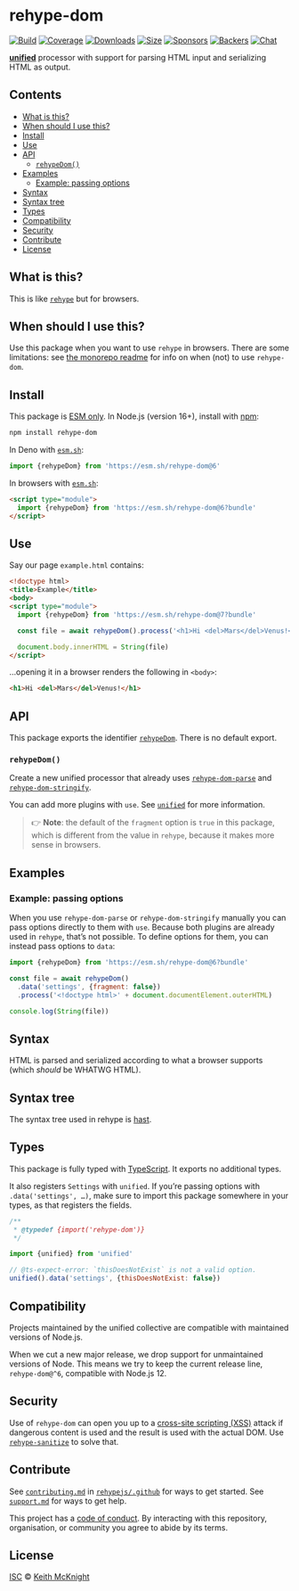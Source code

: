 # rehype-dom

[![Build][build-badge]][build]
[![Coverage][coverage-badge]][coverage]
[![Downloads][downloads-badge]][downloads]
[![Size][size-badge]][size]
[![Sponsors][sponsors-badge]][collective]
[![Backers][backers-badge]][collective]
[![Chat][chat-badge]][chat]

**[unified][]** processor with support for parsing HTML input and serializing
HTML as output.

## Contents

*   [What is this?](#what-is-this)
*   [When should I use this?](#when-should-i-use-this)
*   [Install](#install)
*   [Use](#use)
*   [API](#api)
    *   [`rehypeDom()`](#rehypedom)
*   [Examples](#examples)
    *   [Example: passing options](#example-passing-options)
*   [Syntax](#syntax)
*   [Syntax tree](#syntax-tree)
*   [Types](#types)
*   [Compatibility](#compatibility)
*   [Security](#security)
*   [Contribute](#contribute)
*   [License](#license)

## What is this?

This is like [`rehype`][rehype] but for browsers.

## When should I use this?

Use this package when you want to use `rehype` in browsers.
There are some limitations: see [the monorepo readme][rehype-dom] for info on
when (not) to use `rehype-dom`.

## Install

This package is [ESM only][esm].
In Node.js (version 16+), install with [npm][]:

```sh
npm install rehype-dom
```

In Deno with [`esm.sh`][esmsh]:

```js
import {rehypeDom} from 'https://esm.sh/rehype-dom@6'
```

In browsers with [`esm.sh`][esmsh]:

```html
<script type="module">
  import {rehypeDom} from 'https://esm.sh/rehype-dom@6?bundle'
</script>
```

## Use

Say our page `example.html` contains:

```html
<!doctype html>
<title>Example</title>
<body>
<script type="module">
  import {rehypeDom} from 'https://esm.sh/rehype-dom@7?bundle'

  const file = await rehypeDom().process('<h1>Hi <del>Mars</del>Venus!</h1>')

  document.body.innerHTML = String(file)
</script>
```

…opening it in a browser renders the following in `<body>`:

```html
<h1>Hi <del>Mars</del>Venus!</h1>
```

## API

This package exports the identifier [`rehypeDom`][api-rehype-dom].
There is no default export.

### `rehypeDom()`

Create a new unified processor that already uses
[`rehype-dom-parse`][rehype-dom-parse] and
[`rehype-dom-stringify`][rehype-dom-stringify].

You can add more plugins with `use`.
See [`unified`][unified] for more information.

> 👉 **Note**: the default of the `fragment` option is `true` in this package,
> which is different from the value in `rehype`, because it makes more sense in
> browsers.

## Examples

### Example: passing options

When you use `rehype-dom-parse` or `rehype-dom-stringify` manually you can pass
options directly to them with `use`.
Because both plugins are already used in `rehype`, that’s not possible.
To define options for them, you can instead pass options to `data`:

```js
import {rehypeDom} from 'https://esm.sh/rehype-dom@6?bundle'

const file = await rehypeDom()
  .data('settings', {fragment: false})
  .process('<!doctype html>' + document.documentElement.outerHTML)

console.log(String(file))
```

## Syntax

HTML is parsed and serialized according to what a browser supports (which
*should* be WHATWG HTML).

## Syntax tree

The syntax tree used in rehype is [hast][].

## Types

This package is fully typed with [TypeScript][].
It exports no additional types.

It also registers `Settings` with `unified`.
If you’re passing options with `.data('settings', …)`, make sure to import this
package somewhere in your types, as that registers the fields.

```js
/**
 * @typedef {import('rehype-dom')}
 */

import {unified} from 'unified'

// @ts-expect-error: `thisDoesNotExist` is not a valid option.
unified().data('settings', {thisDoesNotExist: false})
```

## Compatibility

Projects maintained by the unified collective are compatible with maintained
versions of Node.js.

When we cut a new major release, we drop support for unmaintained versions of
Node.
This means we try to keep the current release line,
`rehype-dom@^6`, compatible with Node.js 12.

## Security

Use of `rehype-dom` can open you up to a [cross-site scripting (XSS)][xss]
attack if dangerous content is used and the result is used with the actual DOM.
Use [`rehype-sanitize`][rehype-sanitize] to solve that.

## Contribute

See [`contributing.md`][contributing] in [`rehypejs/.github`][health] for ways
to get started.
See [`support.md`][support] for ways to get help.

This project has a [code of conduct][coc].
By interacting with this repository, organisation, or community you agree to
abide by its terms.

## License

[ISC][license] © [Keith McKnight][author]

<!-- Definitions -->

[build-badge]: https://github.com/rehypejs/rehype-dom/workflows/main/badge.svg

[build]: https://github.com/rehypejs/rehype-dom/actions

[coverage-badge]: https://img.shields.io/codecov/c/github/rehypejs/rehype-dom.svg

[coverage]: https://codecov.io/github/rehypejs/rehype-dom

[downloads-badge]: https://img.shields.io/npm/dm/rehype-dom.svg

[downloads]: https://www.npmjs.com/package/rehype-dom

[size-badge]: https://img.shields.io/bundlejs/size/rehype-dom

[size]: https://bundlejs.com/?q=rehype-dom

[sponsors-badge]: https://opencollective.com/unified/sponsors/badge.svg

[backers-badge]: https://opencollective.com/unified/backers/badge.svg

[collective]: https://opencollective.com/unified

[chat-badge]: https://img.shields.io/badge/chat-discussions-success.svg

[chat]: https://github.com/rehypejs/rehype/discussions

[npm]: https://docs.npmjs.com/cli/install

[esm]: https://gist.github.com/sindresorhus/a39789f98801d908bbc7ff3ecc99d99c

[esmsh]: https://esm.sh

[author]: https://keith.mcknig.ht

[license]: https://github.com/rehypejs/rehype-dom/blob/main/license

[health]: https://github.com/rehypejs/.github

[contributing]: https://github.com/rehypejs/.github/blob/main/contributing.md

[support]: https://github.com/rehypejs/.github/blob/main/support.md

[coc]: https://github.com/rehypejs/.github/blob/main/code-of-conduct.md

[xss]: https://en.wikipedia.org/wiki/Cross-site_scripting

[hast]: https://github.com/syntax-tree/hast

[rehype]: https://github.com/rehypejs/rehype/tree/main/packages/rehype

[rehype-dom]: https://github.com/rehypejs/rehype-dom

[rehype-dom-parse]: https://github.com/rehypejs/rehype-dom/tree/main/packages/rehype-dom-parse

[rehype-dom-stringify]: https://github.com/rehypejs/rehype-dom/tree/main/packages/rehype-dom-stringify

[rehype-sanitize]: https://github.com/rehypejs/rehype-sanitize

[typescript]: https://www.typescriptlang.org

[unified]: https://github.com/unifiedjs/unified

[api-rehype-dom]: #rehypedom
